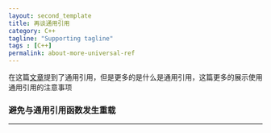 ```yaml
---
layout: second_template
title: 再谈通用引用
category: C++
tagline: "Supporting tagline"
tags : [C++]
permalink: about-more-universal-ref
---
```


[universal_right_ref]:/universal_right_ref

在这篇[文章][universal_right_ref]提到了通用引用，但是更多的是什么是通用引用，这篇更多的展示使用通用引用的注意事项

### 避免与通用引用函数发生重载
--------------------------------------------------

